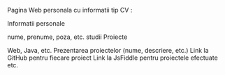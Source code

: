 
Pagina Web personala cu informatii tip CV :

Informatii personale

nume, prenume, poza, etc.
studii
Proiecte

Web, Java, etc.
Prezentarea proiectelor (nume, descriere, etc.)
Link la GitHub pentru fiecare proiect
Link la JsFiddle pentru proiectele efectuate
etc.